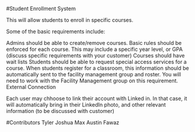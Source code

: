 #Student Enrollment System

This will allow students to enroll in specific courses.

Some of the basic requirements include:

Admins should be able to create/remove courses.
Basic rules should be enforced for each course. This may include a specific year level, or GPA (discuss specific requirements with your customer)
Courses should have wait lists
Students should be able to request special access services for a course.
When students register for a classroom, this information should be automatically sent to the facility management group and roster. You will need to work with the Facility Management group on this requirement.
External Connection

Each user may chhoose to link their account with Linked in. In that case, it will automatically bring in their LinkedIn photo, and other relevant information (to be discussed with customer)


#Contributors
Tyler
Joshua
Max
Austin
Fawaz
